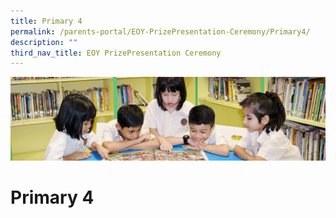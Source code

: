 ```yaml
---
title: Primary 4
permalink: /parents-portal/EOY-PrizePresentation-Ceremony/Primary4/
description: ""
third_nav_title: EOY PrizePresentation Ceremony
---
```

![](/images/banner.gif)

  
Primary 4
=========
